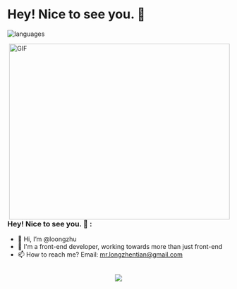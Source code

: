 # Hey! Nice to see you. 👋
<div >
  <!-- dynamic typing effect - Readme Typing SVG -->
  <!--
  <div align="center">
    <a href="https://git.io/typing-svg">
      <img src="https://readme-typing-svg.demolab.com?font=Fira+Code&pause=1000&center=true&vCenter=true&random=false&width=435&lines=Hello+World+%EF%BC%81;Hi!+Nice+to+meet+you!" alt="Typing SVG" />
    </a>
  </div>
  -->
<!--
<div align="center">
  <img src="./icons/hellocoders.gif" alt="hellocoders" />
</div>
-->

![languages](./icons/languages.png)

  <!-- knock code pictures - coding.gif -->
  <img align="right" alt="GIF" src="./code.gif"  width="500" height="400" /><br>

### Hey! Nice to see you. 👋 : 
- 👋 Hi, I’m @loongzhu
- 👀 I'm a front-end developer, working towards more than just front-end
- 📫 How to reach me? Email: mr.longzhentian@gmail.com
<br>
<div align="center">
  <img src="https://github-readme-stats.vercel.app/api/top-langs/?username=Jokerzhzh&layout=compact" >
</div>
</div>


<!--
**loongzhu/loongzhu** is a ✨ _special_ ✨ repository because its `README.md` (this file) appears on your GitHub profile.

Here are some ideas to get you started:

- 🔭 I’m currently working on ...
- 🌱 I’m currently learning ...
- 👯 I’m looking to collaborate on ...
- 🤔 I’m looking for help with ...
- 💬 Ask me about ...
- 📫 How to reach me: ...
- 😄 Pronouns: ...
- ⚡ Fun fact: ...
-->
